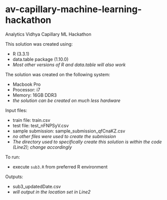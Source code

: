 # av-capillary-machine-learning-hackathon
Analytics Vidhya Capillary ML Hackathon

This solution was created using:
* R (3.3.1)
* data.table package (1.10.0)
* _Most other versions of R and data.table will also work_

The solution was created on the following system:
* Macbook Pro
* Processor: i7
* Memory: 16GB DDR3
* _the solution can be created on much less hardware_

Input files:
* train file: train.csv
* test file: test_nFNPSyV.csv
* sample submission: sample_submission_qfCnaKZ.csv
* _no other files were used to create the submission_
* _The directory used to specifically create this solution is within the code (Line2); change accordingly_ 

To run:
* execute `sub3.R` from preferred R environment

Outputs:
* sub3_updatedDate.csv
* _will output in the location set in Line2_
